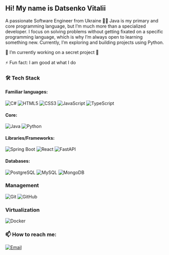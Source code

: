 ## Hi! My name is Datsenko Vitalii
A passionate Software Engineer from Ukraine 🧑‍💻
Java is my primary and core programming language, but I’m much more than a specialized developer. I focus on solving problems without getting fixated on a specific programming language, which is why I’m always open to learning something new. Currently, I’m exploring and building projects using Python.

🔭 I’m currently working on a secret project 🤫

⚡ Fun fact: I am good at what I do


### 🛠 Tech Stack

#### Familiar languages:
![C#](https://img.shields.io/badge/C%23-green?style=for-the-badge&logo=c-sharp&logoColor=white)
![HTML5](https://img.shields.io/badge/HTML5-orange?style=for-the-badge&logo=html5&logoColor=white)
![CSS3](https://img.shields.io/badge/CSS3-blue?style=for-the-badge&logo=css3&logoColor=white)
![JavaScript](https://img.shields.io/badge/JavaScript-yellow?style=for-the-badge&logo=javascript&logoColor=white)
![TypeScript](https://img.shields.io/badge/TypeScript-blue?style=for-the-badge&logo=typescript&logoColor=white)

#### Core:
![Java](https://img.shields.io/badge/Java-black?style=for-the-badge&logo=java&logoColor=white)
![Python](https://img.shields.io/badge/Python-blue?style=for-the-badge&logo=python&logoColor=white)

#### Libraries/Frameworks:
![Spring Boot](https://img.shields.io/badge/Spring%20Boot-green?style=for-the-badge&logo=spring&logoColor=white)
![React](https://img.shields.io/badge/React-blue?style=for-the-badge&logo=react&logoColor=white)
![FastAPI](https://img.shields.io/badge/FastAPI-blue?style=for-the-badge&logo=fastapi&logoColor=white)

#### Databases:
![PostgreSQL](https://img.shields.io/badge/PostgreSQL-blue?style=for-the-badge&logo=postgresql&logoColor=white)
![MySQL](https://img.shields.io/badge/MySQL-blue?style=for-the-badge&logo=mysql&logoColor=white)
![MongoDB](https://img.shields.io/badge/MongoDB-green?style=for-the-badge&logo=mongodb&logoColor=white)

### Management
![Git](https://img.shields.io/badge/Git-red?style=for-the-badge&logo=git&logoColor=white)
![GitHub](https://img.shields.io/badge/GitHub-black?style=for-the-badge&logo=github&logoColor=white)

### Virtualization
![Docker](https://img.shields.io/badge/Docker-blue?style=for-the-badge&logo=docker&logoColor=white)

### 📫 How to reach me:
[![Email](https://img.shields.io/badge/Email-jokailxx%40gmail.com-blue?style=for-the-badge&logo=gmail&logoColor=white)](mailto:jokailxx@gmail.com)


